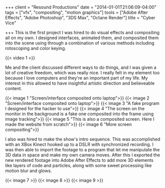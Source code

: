 +++
client = "Resound Productions"
date = "2014-01-01T21:06:09-04:00"
tags = ["vfx", "compositing", "motion graphics"]
tools = ["Adobe After Effects", "Adobe Photoshop", "3DS Max", "Octane Render"]
title = "Cyber Vice"

+++
This is the first project I was hired to do visual effects and compositing all on my own. I designed interfaces, animated them, and composited them into the scene using through a combination of various methods including rotoscoping and color keying.

{{< video 1 >}}

Me and the client discussed different ways to do things, and I was given a lot of creative freedom, which was really nice. I really felt in my element too because I love computers and they're an important part of my life. My interest in this allowed to have insightful artistic direction and believeable content.

{{< image 1 "Screen/interface composited onto laptop">}}
{{< image 2 "Screen/interface composited onto laptop">}}
{{< image 3 "A fake program I designed for the hacker to use">}}
{{< image 4 "The screen on the monitor in the background is a fake one composited into the frame using image tracking">}}
{{< image 5 "This is also a composited screen. Here I made the website from scratch">}}
{{< image 6 "More screen compositing">}}

I also was hired to make the show's intro sequence. This was accomplished with an XBox Kinect hooked up to a DSLR with synchronized recording. I was then able to import the footage to a program that let me manipulate the 3D data in space and make my own camera moves. After this I exported the new rendered footage into Adobe After Effects to add more 3D elements like layers of code and particles, along with some sweet processing like motion blur and glows.

{{< image 7 >}}
{{< image 8 >}}
{{< image 9 >}}
